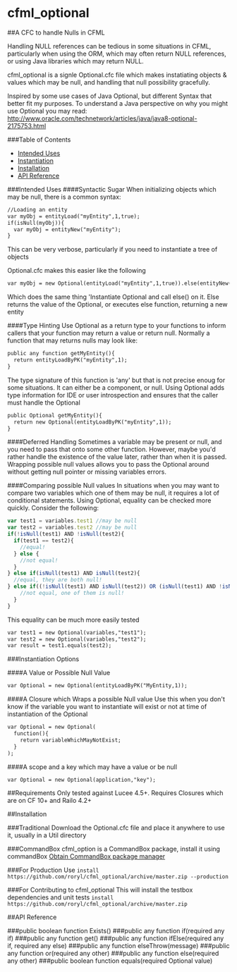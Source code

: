# cfml_optional
##A CFC to handle Nulls in CFML

Handling NULL references can be tedious in some situations in CFML, particularly when using the ORM, which may often return NULL references, or using Java libraries which may return NULL.

cfml_optional is a signle Optional.cfc file which makes instatiating objects & values which may be null, and handling that null possibility gracefully.

Inspired by some use cases of Java Optional, but different Syntax that better fit my purposes. To understand a Java perspective on why you might use Optional you may read: http://www.oracle.com/technetwork/articles/java/java8-optional-2175753.html

###Table of Contents
- [Intended Uses](#intended-uses)
- [Instantiation](#instantiation)
- [Installation](#installation)
- [API Reference](#optional.cfc-api-reference)


###Intended Uses
####Syntactic Sugar
When initializing objects which may be null, there is a common syntax:

```cfml
//Loading an entity
var myObj = entityLoad("myEntity",1,true);
if(isNull(myObj)){
  var myObj = entityNew("myEntity");
}
```

This can be very verbose, particularly if you need to instantiate a tree of objects

Optional.cfc makes this easier like the following

```coldfusion
var myObj = new Optional(entityLoad("myEntity",1,true)).else(entityNew("myEntity"));
```

Which does the same thing 'Instantiate Optional and call else() on it. Else returns the value of the Optional, or executes else function, returning a new entity

####Type Hinting
Use Optional as a return type to your functions to inform callers that your function may return a value or return null. Normally a function that may returns nulls may look like:

```coldfusion
public any function getMyEntity(){
  return entityLoadByPK("myEntity",1);
}
```
The type signature of this function is 'any' but that is not precise enoug for some situations. It can either be a component, or null. Using Optional adds type information for IDE or user introspection and ensures that the caller must handle the Optional

```coldfusion
public Optional getMyEntity(){
  return new Optional(entityLoadByPK("myEntity",1));
}
```

####Deferred Handling
Sometimes a variable may be present or null, and you need to pass that onto some other function. However, maybe you'd rather handle the existence of the value later, rather than when it is passed. Wrapping possible null values allows you to pass the Optional around without getting null pointer or missing variables errors.

####Comparing possible Null values
In situations when you may want to compare two variables which one of them may be null, it requires a lot of conditional statements. Using Optional, equality can be checked more quickly. Consider the following:

```javascript
var test1 = variables.test1 //may be null
var test2 = variables.test2 //may be null
if(!isNull(test1) AND !isNull(test2){
  if(test1 == test2){
    //equal!
  } else {
    //not equal!
  }
} else if(isNull(test1) AND isNull(test2){
  //equal, they are both null!
} else if((!isNull(test1) AND isNull(test2)) OR (isNull(test1) AND !isNull(test2)){
    //not equal, one of them is null!
  }
}
```

This equality can be much more easily tested

```coldfusion
var test1 = new Optional(variables,"test1");
var test2 = new Optional(variables,"test2");
var result = test1.equals(test2);
```

###Instantiation Options

####A Value or Possible Null Value

```coldfusion
var Optional = new Optional(entityLoadByPK("MyEntity,1));
```

####A Closure which Wraps a possible Null value
Use this when you don't know if the variable you want to instantiate will exist or not at time of instantiation of the Optional

```coldfusion
var Optional = new Optional(
  function(){
    return variableWhichMayNotExist;
  }
);
```

####A scope and a key which may have a value or be null
```coldfusion
var Optional = new Optional(application,"key");
```

##Requirements
Only tested against Lucee 4.5+. Requires Closures which are on CF 10+ and Railo 4.2+

##Installation

###Traditional
Download the Optional.cfc file and place it anywhere to use it, usually in a Util directory

###CommandBox
cfml_option is a CommandBox package, install it using commandBox
[Obtain CommandBox package manager](http://www.ortussolutions.com/products/commandbox)

###For Production Use
`install https://github.com/roryl/cfml_optional/archive/master.zip --production`

###For Contributing to cfml_optional
This will install the testbox dependencies and unit tests
`install https://github.com/roryl/cfml_optional/archive/master.zip`

##API Reference

###public boolean function Exists()
###public any function if(required any if)
###public any function get()
###public any function ifElse(required any if, required any else)
###public any function elseThrow(message)
###public any function or(required any other)
###public any function else(required any other)
###public boolean function equals(required Optional value)
